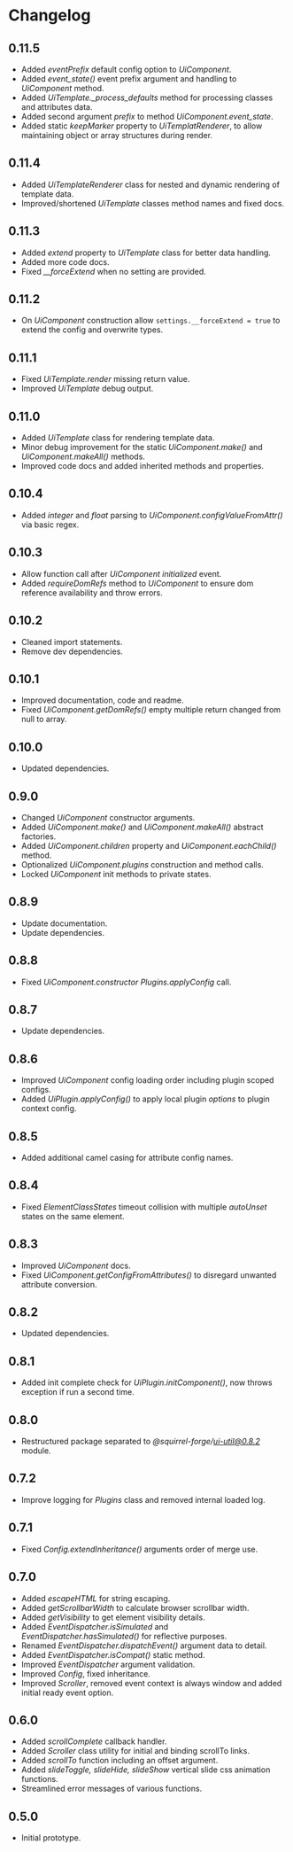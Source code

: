 # Changelog

## 0.11.5
 - Added *eventPrefix* default config option to *UiComponent*.
 - Added *event_state()* event prefix argument and handling to *UiComponent* method. 
 - Added *UiTemplate._process_defaults* method for processing classes and attributes data.
 - Added second argument *prefix* to method *UiComponent.event_state*.
 - Added static *keepMarker* property to *UiTemplatRenderer*, to allow maintaining object or array structures during render.

## 0.11.4
 - Added *UiTemplateRenderer* class for nested and dynamic rendering of template data.
 - Improved/shortened *UiTemplate* classes method names and fixed docs.

## 0.11.3
 - Added *extend* property to *UiTemplate* class for better data handling.
 - Added more code docs.
 - Fixed *__forceExtend* when no setting are provided.

## 0.11.2
 - On *UiComponent* construction allow ```settings.__forceExtend = true``` to extend the config and overwrite types.

## 0.11.1
 - Fixed *UiTemplate.render* missing return value.
 - Improved *UiTemplate* debug output.

## 0.11.0
 - Added *UiTemplate* class for rendering template data.
 - Minor debug improvement for the static *UiComponent.make()* and *UiComponent.makeAll()* methods.
 - Improved code docs and added inherited methods and properties.

## 0.10.4
 - Added *integer* and *float* parsing to *UiComponent.configValueFromAttr()* via basic regex.

## 0.10.3
 - Allow function call after *UiComponent* *initialized* event.
 - Added *requireDomRefs* method to *UiComponent* to ensure dom reference availability and throw errors.

## 0.10.2
 - Cleaned import statements.
 - Remove dev dependencies.

## 0.10.1
 - Improved documentation, code and readme.
 - Fixed *UiComponent.getDomRefs()* empty multiple return changed from null to array.

## 0.10.0
 - Updated dependencies.

## 0.9.0
 - Changed *UiComponent* constructor arguments.
 - Added *UiComponent.make()* and *UiComponent.makeAll()* abstract factories.
 - Added *UiComponent.children* property and *UiComponent.eachChild()* method.
 - Optionalized *UiComponent.plugins* construction and method calls.
 - Locked *UiComponent* init methods to private states.

## 0.8.9
 - Update documentation.
 - Update dependencies.

## 0.8.8
 - Fixed *UiComponent.constructor* *Plugins.applyConfig* call.

## 0.8.7
 - Update dependencies.

## 0.8.6
 - Improved *UiComponent* config loading order including plugin scoped configs.
 - Added *UiPlugin.applyConfig()* to apply local plugin *options* to plugin context config.

## 0.8.5
 - Added additional camel casing for attribute config names.

## 0.8.4
 - Fixed *ElementClassStates* timeout collision with multiple *autoUnset* states on the same element.

## 0.8.3
 - Improved *UiComponent* docs.
 - Fixed *UiComponent.getConfigFromAttributes()* to disregard unwanted attribute conversion.

## 0.8.2
 - Updated dependencies.

## 0.8.1
 - Added init complete check for *UiPlugin.initComponent()*, now throws exception if run a second time.

## 0.8.0
 - Restructured package separated to *@squirrel-forge/ui-util@0.8.2* module.

## 0.7.2
 - Improve logging for *Plugins* class and removed internal loaded log.

## 0.7.1
 - Fixed *Config.extendInheritance()* arguments order of merge use.

## 0.7.0
 - Added *escapeHTML* for string escaping.
 - Added *getScrollbarWidth* to calculate browser scrollbar width.
 - Added *getVisibility* to get element visibility details.
 - Added *EventDispatcher.isSimulated* and *EventDispatcher.hasSimulated()* for reflective purposes.
 - Renamed *EventDispatcher.dispatchEvent()* argument data to detail.
 - Added *EventDispatcher.isCompat()* static method.
 - Improved *EventDispatcher* argument validation.
 - Improved *Config*, fixed inheritance.
 - Improved *Scroller*, removed event context is always window and added initial ready event option.

## 0.6.0
 - Added *scrollComplete* callback handler.
 - Added *Scroller* class utility for initial and binding scrollTo links.
 - Added *scrollTo* function including an offset argument.
 - Added *slideToggle, slideHide, slideShow* vertical slide css animation functions.
 - Streamlined error messages of various functions.

## 0.5.0
 - Initial prototype.
